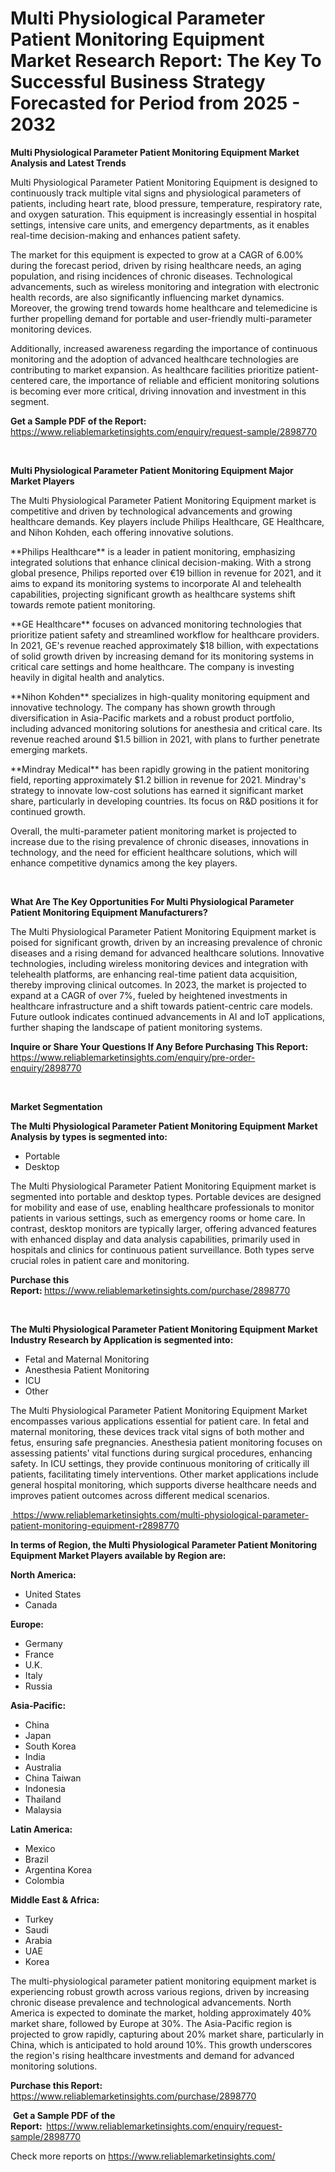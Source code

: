 <p><h1>Multi Physiological Parameter Patient Monitoring Equipment Market Research Report: The Key To Successful Business Strategy Forecasted for Period from 2025 - 2032</h1></p><p><strong>Multi Physiological Parameter Patient Monitoring Equipment Market Analysis and Latest Trends</strong></p>
<p><p>Multi Physiological Parameter Patient Monitoring Equipment is designed to continuously track multiple vital signs and physiological parameters of patients, including heart rate, blood pressure, temperature, respiratory rate, and oxygen saturation. This equipment is increasingly essential in hospital settings, intensive care units, and emergency departments, as it enables real-time decision-making and enhances patient safety.</p><p>The market for this equipment is expected to grow at a CAGR of 6.00% during the forecast period, driven by rising healthcare needs, an aging population, and rising incidences of chronic diseases. Technological advancements, such as wireless monitoring and integration with electronic health records, are also significantly influencing market dynamics. Moreover, the growing trend towards home healthcare and telemedicine is further propelling demand for portable and user-friendly multi-parameter monitoring devices.</p><p>Additionally, increased awareness regarding the importance of continuous monitoring and the adoption of advanced healthcare technologies are contributing to market expansion. As healthcare facilities prioritize patient-centered care, the importance of reliable and efficient monitoring solutions is becoming ever more critical, driving innovation and investment in this segment.</p></p>
<p><strong>Get a Sample PDF of the Report:&nbsp;</strong> <a href="https://www.reliablemarketinsights.com/enquiry/request-sample/2898770?utm_campaign=3196&utm_medium=2&utm_source=Github&utm_content=ia&utm_term=15032025&utm_id=multi-physiological-parameter-patient-monitoring-equipment">https://www.reliablemarketinsights.com/enquiry/request-sample/2898770</a></p>
<p>&nbsp;</p>
<p><strong>Multi Physiological Parameter Patient Monitoring Equipment Major Market Players</strong></p>
<p><p>The Multi Physiological Parameter Patient Monitoring Equipment market is competitive and driven by technological advancements and growing healthcare demands. Key players include Philips Healthcare, GE Healthcare, and Nihon Kohden, each offering innovative solutions.</p><p>**Philips Healthcare** is a leader in patient monitoring, emphasizing integrated solutions that enhance clinical decision-making. With a strong global presence, Philips reported over €19 billion in revenue for 2021, and it aims to expand its monitoring systems to incorporate AI and telehealth capabilities, projecting significant growth as healthcare systems shift towards remote patient monitoring.</p><p>**GE Healthcare** focuses on advanced monitoring technologies that prioritize patient safety and streamlined workflow for healthcare providers. In 2021, GE's revenue reached approximately $18 billion, with expectations of solid growth driven by increasing demand for its monitoring systems in critical care settings and home healthcare. The company is investing heavily in digital health and analytics.</p><p>**Nihon Kohden** specializes in high-quality monitoring equipment and innovative technology. The company has shown growth through diversification in Asia-Pacific markets and a robust product portfolio, including advanced monitoring solutions for anesthesia and critical care. Its revenue reached around $1.5 billion in 2021, with plans to further penetrate emerging markets.</p><p>**Mindray Medical** has been rapidly growing in the patient monitoring field, reporting approximately $1.2 billion in revenue for 2021. Mindray's strategy to innovate low-cost solutions has earned it significant market share, particularly in developing countries. Its focus on R&D positions it for continued growth.</p><p>Overall, the multi-parameter patient monitoring market is projected to increase due to the rising prevalence of chronic diseases, innovations in technology, and the need for efficient healthcare solutions, which will enhance competitive dynamics among the key players.</p></p>
<p>&nbsp;</p>
<p><strong>What Are The Key Opportunities For Multi Physiological Parameter Patient Monitoring Equipment Manufacturers?</strong></p>
<p><p>The Multi Physiological Parameter Patient Monitoring Equipment market is poised for significant growth, driven by an increasing prevalence of chronic diseases and a rising demand for advanced healthcare solutions. Innovative technologies, including wireless monitoring devices and integration with telehealth platforms, are enhancing real-time patient data acquisition, thereby improving clinical outcomes. In 2023, the market is projected to expand at a CAGR of over 7%, fueled by heightened investments in healthcare infrastructure and a shift towards patient-centric care models. Future outlook indicates continued advancements in AI and IoT applications, further shaping the landscape of patient monitoring systems.</p></p>
<p><strong>Inquire or Share Your Questions If Any Before Purchasing This Report:</strong> <a href="https://www.reliablemarketinsights.com/enquiry/pre-order-enquiry/2898770?utm_campaign=3196&utm_medium=2&utm_source=Github&utm_content=ia&utm_term=15032025&utm_id=multi-physiological-parameter-patient-monitoring-equipment">https://www.reliablemarketinsights.com/enquiry/pre-order-enquiry/2898770</a></p>
<p>&nbsp;</p>
<p><strong>Market Segmentation</strong></p>
<p><strong>The Multi Physiological Parameter Patient Monitoring Equipment Market Analysis by types is segmented into:</strong></p>
<p><ul><li>Portable</li><li>Desktop</li></ul></p>
<p><p>The Multi Physiological Parameter Patient Monitoring Equipment market is segmented into portable and desktop types. Portable devices are designed for mobility and ease of use, enabling healthcare professionals to monitor patients in various settings, such as emergency rooms or home care. In contrast, desktop monitors are typically larger, offering advanced features with enhanced display and data analysis capabilities, primarily used in hospitals and clinics for continuous patient surveillance. Both types serve crucial roles in patient care and monitoring.</p></p>
<p><strong>Purchase this Report:&nbsp;</strong><a href="https://www.reliablemarketinsights.com/purchase/2898770?utm_campaign=3196&utm_medium=2&utm_source=Github&utm_content=ia&utm_term=15032025&utm_id=multi-physiological-parameter-patient-monitoring-equipment">https://www.reliablemarketinsights.com/purchase/2898770</a></p>
<p>&nbsp;</p>
<p><strong>The Multi Physiological Parameter Patient Monitoring Equipment Market Industry Research by Application is segmented into:</strong></p>
<p><ul><li>Fetal and Maternal Monitoring</li><li>Anesthesia Patient Monitoring</li><li>ICU</li><li>Other</li></ul></p>
<p><p>The Multi Physiological Parameter Patient Monitoring Equipment Market encompasses various applications essential for patient care. In fetal and maternal monitoring, these devices track vital signs of both mother and fetus, ensuring safe pregnancies. Anesthesia patient monitoring focuses on assessing patients' vital functions during surgical procedures, enhancing safety. In ICU settings, they provide continuous monitoring of critically ill patients, facilitating timely interventions. Other market applications include general hospital monitoring, which supports diverse healthcare needs and improves patient outcomes across different medical scenarios.</p></p>
<p><a href="https://www.reliablemarketinsights.com/multi-physiological-parameter-patient-monitoring-equipment-r2898770?utm_campaign=3196&utm_medium=2&utm_source=Github&utm_content=ia&utm_term=15032025&utm_id=multi-physiological-parameter-patient-monitoring-equipment">&nbsp;https://www.reliablemarketinsights.com/multi-physiological-parameter-patient-monitoring-equipment-r2898770</a></p>
<p><strong>In terms of Region, the Multi Physiological Parameter Patient Monitoring Equipment Market Players available by Region are:</strong></p>
<p>
    <p> <strong> North America: </strong>
        <ul>
            <li>United States</li>
            <li>Canada</li>
        </ul>
        </p> 
    <p> <strong> Europe: </strong>
        <ul>
            <li>Germany</li>
            <li>France</li>
            <li>U.K.</li>
            <li>Italy</li>
            <li>Russia</li>
        </ul>
        </p> 
    <p> <strong> Asia-Pacific: </strong>
        <ul>
            <li>China</li>
            <li>Japan</li>
            <li>South Korea</li>
            <li>India</li>
            <li>Australia</li>
            <li>China Taiwan</li>
            <li>Indonesia</li>
            <li>Thailand</li>
            <li>Malaysia</li>
        </ul>
        </p> 
    <p> <strong> Latin America: </strong>
        <ul>
            <li>Mexico</li>
            <li>Brazil</li>
            <li>Argentina Korea</li>
            <li>Colombia</li>
        </ul>
        </p> 
    <p> <strong> Middle East & Africa: </strong>
        <ul>
            <li>Turkey</li>
            <li>Saudi</li>
            <li>Arabia</li>
            <li>UAE</li>
            <li>Korea</li>
        </ul>
    </p>
    </p>
<p><p>The multi-physiological parameter patient monitoring equipment market is experiencing robust growth across various regions, driven by increasing chronic disease prevalence and technological advancements. North America is expected to dominate the market, holding approximately 40% market share, followed by Europe at 30%. The Asia-Pacific region is projected to grow rapidly, capturing about 20% market share, particularly in China, which is anticipated to hold around 10%. This growth underscores the region's rising healthcare investments and demand for advanced monitoring solutions.</p></p>
<p><strong>Purchase this Report: </strong><a href="https://www.reliablemarketinsights.com/purchase/2898770?utm_campaign=3196&utm_medium=2&utm_source=Github&utm_content=ia&utm_term=15032025&utm_id=multi-physiological-parameter-patient-monitoring-equipment">https://www.reliablemarketinsights.com/purchase/2898770</a></p>
<p>&nbsp;<strong>Get a Sample PDF of the Report:&nbsp;&nbsp;</strong><a href="https://www.reliablemarketinsights.com/enquiry/request-sample/2898770?utm_campaign=3196&utm_medium=2&utm_source=Github&utm_content=ia&utm_term=15032025&utm_id=multi-physiological-parameter-patient-monitoring-equipment">https://www.reliablemarketinsights.com/enquiry/request-sample/2898770</a></p>
<p><strong></strong></p>
<p>Check more reports on <a href="https://www.reliablemarketinsights.com/?utm_campaign=3196&utm_medium=2&utm_source=Github&utm_content=ia&utm_term=15032025&utm_id=multi-physiological-parameter-patient-monitoring-equipment">https://www.reliablemarketinsights.com/</a></p>